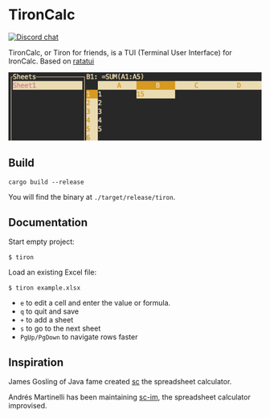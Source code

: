 # TironCalc

[![Discord chat][discord-badge]][discord-url]

[discord-badge]: https://img.shields.io/discord/1206947691058171904.svg?logo=discord&style=flat-square
[discord-url]: https://discord.gg/zZYWfh3RHJ

TironCalc, or Tiron for friends, is a TUI (Terminal User Interface) for IronCalc. Based on [ratatui](https://github.com/ratatui-org/ratatui)

![TironCalc Screenshot](docs/screenshot.png)

## Build

```
cargo build --release
```

You will find the binary at `./target/release/tiron`.

## Documentation

Start empty project:

```
$ tiron
```

Load an existing Excel file:

```
$ tiron example.xlsx
```

-   `e` to edit a cell and enter the value or formula.
-   `q` to quit and save
-   `+` to add a sheet
-   `s` to go to the next sheet
-   `PgUp/PgDown` to navigate rows faster


## Inspiration

James Gosling of Java fame created [sc](https://en.wikipedia.org/wiki/Sc_(spreadsheet_calculator)) the spreadsheet calculator.

Andrés Martinelli has been maintaining [sc-im](https://github.com/andmarti1424/sc-im), the spreadsheet calculator improvised.
